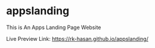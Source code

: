 # appslanding
This is An Apps Landing Page Website

Live Preview Link: https://rk-hasan.github.io/appslanding/

